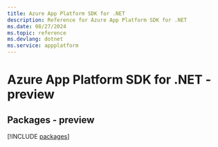 ```yaml
---
title: Azure App Platform SDK for .NET
description: Reference for Azure App Platform SDK for .NET
ms.date: 08/27/2024
ms.topic: reference
ms.devlang: dotnet
ms.service: appplatform
---
```

# Azure App Platform SDK for .NET - preview
## Packages - preview
[!INCLUDE [packages](app-platform-index.md)]